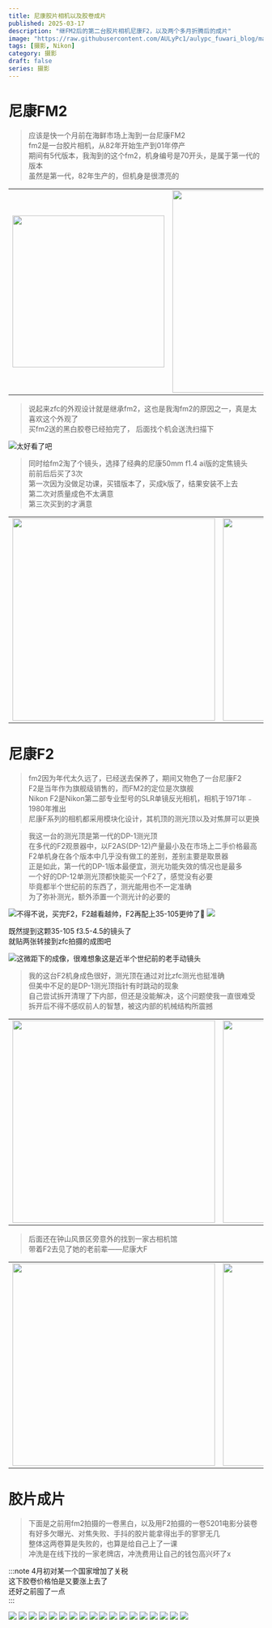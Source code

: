 ```yaml
---
title: 尼康胶片相机以及胶卷成片
published: 2025-03-17
description: "继FM2后的第二台胶片相机尼康F2，以及两个多月折腾后的成片"
image: "https://raw.githubusercontent.com/AULyPc1/aulypc_fuwari_blog/main/picture/mypic/data/nikon-film-camera&my_first_film/Gn7952Sb0AAYZbT.webp"
tags: [摄影, Nikon]
category: 摄影
draft: false
series: 摄影
---
```


# 尼康FM2
> 应该是快一个月前在海鲜市场上淘到一台尼康FM2  
> fm2是一台胶片相机，从82年开始生产到01年停产  
> 期间有5代版本，我淘到的这个fm2，机身编号是70开头，是属于第一代的版本  
> 虽然是第一代，82年生产的，但机身是很漂亮的  
<table><tr>
<td><img src="https://raw.githubusercontent.com/AULyPc1/aulypc_fuwari_blog/main/picture/mypic/data/my_first_camera_nikon-zfc/fm2_1.webp" border=0 width=300 height="" ></td>
<td><img src="https://raw.githubusercontent.com/AULyPc1/aulypc_fuwari_blog/main/picture/mypic/data/my_first_camera_nikon-zfc/number.webp" border=0 width=400 height="" ></td>
</tr></table>
  
> 说起来zfc的外观设计就是继承fm2，这也是我淘fm2的原因之一，真是太喜欢这个外观了  
> 买fm2送的黑白胶卷已经拍完了， 后面找个机会送洗扫描下  

![](https://raw.githubusercontent.com/AULyPc1/aulypc_fuwari_blog/main/picture/mypic/data/nikon-film-camera&my_first_film/fm2-28f3.5.webp "太好看了吧")
  
> 同时给fm2淘了个镜头，选择了经典的尼康50mm f1.4 ai版的定焦镜头  
> 前前后后买了3次  
> 第一次因为没做足功课，买错版本了，买成k版了，结果安装不上去  
> 第二次对质量成色不太满意  
> 第三次买到的才满意  
<table><tr>
<td><img src="https://raw.githubusercontent.com/AULyPc1/aulypc_fuwari_blog/main/picture/mypic/data/my_first_camera_nikon-zfc/50mm_1.webp" border=0 width=400 height="" ></td>
<td><img src="https://raw.githubusercontent.com/AULyPc1/aulypc_fuwari_blog/main/picture/mypic/data/my_first_camera_nikon-zfc/50mm_2.webp" border=0 width=400 height="" ></td>
</tr></table>
  
# 尼康F2
> fm2因为年代太久远了，已经送去保养了，期间又物色了一台尼康F2  
> F2是当年作为旗舰级销售的，而FM2的定位是次旗舰  
> Nikon F2是Nikon第二部专业型号的SLR单镜反光相机，相机于1971年﹣1980年推出  
> 尼康F系列的相机都采用模块化设计，其机顶的测光顶以及对焦屏可以更换  
  
> 我这一台的测光顶是第一代的DP-1测光顶  
> 在多代的F2观景器中，以F2AS(DP-12)产量最小及在市场上二手价格最高  
> F2单机身在各个版本中几乎没有做工的差别，差别主要是取景器  
> 正是如此，第一代的DP-1版本最便宜，测光功能失效的情况也是最多  
> 一个好的DP-12单测光顶都快能买一个F2了，感觉没有必要  
> 毕竟都半个世纪前的东西了，测光能用也不一定准确  
> 为了弥补测光，额外添置一个测光计的必要的  

![](https://raw.githubusercontent.com/AULyPc1/aulypc_fuwari_blog/main/picture/mypic/data/nikon-film-camera&my_first_film/IMG_20250316_201822.webp "不得不说，买完F2，F2越看越帅，F2再配上35-105更帅了🥰")
![](https://raw.githubusercontent.com/AULyPc1/aulypc_fuwari_blog/main/picture/mypic/data/nikon-film-camera&my_first_film/f2-35105.webp)

既然提到这颗35-105 f3.5-4.5的镜头了  
就贴两张转接到zfc拍摄的成图吧  

![](https://raw.githubusercontent.com/AULyPc1/aulypc_fuwari_blog/main/picture/mypic/data/nikon-film-camera&my_first_film/Gn7955AbgAAJ6N1.webp "这微距下的成像，很难想象这是近半个世纪前的老手动镜头")

> 我的这台F2机身成色很好，测光顶在通过对比zfc测光也挺准确  
> 但美中不足的是DP-1测光顶指针有时跳动的现象  
> 自己尝试拆开清理了下内部，但还是没能解决，这个问题使我一直很难受  
> 拆开后不得不感叹前人的智慧，被这内部的机械结构所震撼  

<table><tr>
<td><img src="https://raw.githubusercontent.com/AULyPc1/aulypc_fuwari_blog/main/picture/mypic/data/nikon-film-camera&my_first_film/IMG_20250316_103013.webp" border=0 width=400 height="" ></td>
<td><img src="https://raw.githubusercontent.com/AULyPc1/aulypc_fuwari_blog/main/picture/mypic/data/nikon-film-camera&my_first_film/IMG_20250316_103005.webp" border=0 width=400 height="" ></td>
</tr></table>

> 后面还在钟山风景区旁意外的找到一家古相机馆  
> 带着F2去见了她的老前辈——尼康大F  
<table><tr>
<td><img src="https://raw.githubusercontent.com/AULyPc1/aulypc_fuwari_blog/main/picture/mypic/data/nikon-film-camera&my_first_film/IMG_20250313_155643.webp" border=0 width=400 height="" ></td>
<td><img src="https://raw.githubusercontent.com/AULyPc1/aulypc_fuwari_blog/main/picture/mypic/data/nikon-film-camera&my_first_film/IMG_20250313_155240.webp" border=0 width=400 height="" ></td>
</tr></table>

# 胶片成片
> 下面是之前用fm2拍摄的一卷黑白，以及用F2拍摄的一卷5201电影分装卷  
> 有好多欠曝光、对焦失败、手抖的胶片能拿得出手的寥寥无几  
> 整体这两卷算是失败的，也算是给自己上了一课  
> 冲洗是在线下找的一家老牌店，冲洗费用让自己的钱包高兴坏了x  

:::note
4月初对某一个国家增加了关税  
这下胶卷价格怕是又要涨上去了  
还好之前囤了一点  
:::

![](https://raw.githubusercontent.com/AULyPc1/aulypc_fuwari_blog/main/picture/mypic/data/nikon-film-camera&my_first_film/25670033.webp)
![](https://raw.githubusercontent.com/AULyPc1/aulypc_fuwari_blog/main/picture/mypic/data/nikon-film-camera&my_first_film/25670011.webp)
![](https://raw.githubusercontent.com/AULyPc1/aulypc_fuwari_blog/main/picture/mypic/data/nikon-film-camera&my_first_film/25680021.webp)
![](https://raw.githubusercontent.com/AULyPc1/aulypc_fuwari_blog/main/picture/mypic/data/nikon-film-camera&my_first_film/25680034.webp)
![](https://raw.githubusercontent.com/AULyPc1/aulypc_fuwari_blog/main/picture/mypic/data/nikon-film-camera&my_first_film/IMG_20250320_231523.webp)
![](https://raw.githubusercontent.com/AULyPc1/aulypc_fuwari_blog/main/picture/mypic/data/nikon-film-camera&my_first_film/IMG_20250320_231559.webp)
![](https://raw.githubusercontent.com/AULyPc1/aulypc_fuwari_blog/main/picture/mypic/data/nikon-film-camera&my_first_film/28760015.webp)
![](https://raw.githubusercontent.com/AULyPc1/aulypc_fuwari_blog/main/picture/mypic/data/nikon-film-camera&my_first_film/28760018.webp)
![](https://raw.githubusercontent.com/AULyPc1/aulypc_fuwari_blog/main/picture/mypic/data/nikon-film-camera&my_first_film/28760025.webp)
![](https://raw.githubusercontent.com/AULyPc1/aulypc_fuwari_blog/main/picture/mypic/data/nikon-film-camera&my_first_film/28760024.webp)
![](https://raw.githubusercontent.com/AULyPc1/aulypc_fuwari_blog/main/picture/mypic/data/nikon-film-camera&my_first_film/28760027.webp)
![](https://raw.githubusercontent.com/AULyPc1/aulypc_fuwari_blog/main/picture/mypic/data/nikon-film-camera&my_first_film/28760026.webp)
![](https://raw.githubusercontent.com/AULyPc1/aulypc_fuwari_blog/main/picture/mypic/data/nikon-film-camera&my_first_film/28760028.webp)
![](https://raw.githubusercontent.com/AULyPc1/aulypc_fuwari_blog/main/picture/mypic/data/nikon-film-camera&my_first_film/28760030.webp)
![](https://raw.githubusercontent.com/AULyPc1/aulypc_fuwari_blog/main/picture/mypic/data/nikon-film-camera&my_first_film/28760031.webp)
![](https://raw.githubusercontent.com/AULyPc1/aulypc_fuwari_blog/main/picture/mypic/data/nikon-film-camera&my_first_film/28760032.webp)
![](https://raw.githubusercontent.com/AULyPc1/aulypc_fuwari_blog/main/picture/mypic/data/nikon-film-camera&my_first_film/28760034.webp)
![](https://raw.githubusercontent.com/AULyPc1/aulypc_fuwari_blog/main/picture/mypic/data/nikon-film-camera&my_first_film/28760035.webp)

